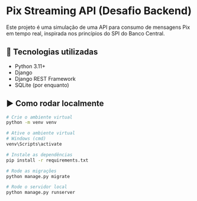 # Pix Streaming API (Desafio Backend)

Este projeto é uma simulação de uma API para consumo de mensagens Pix em tempo real, inspirada nos princípios do SPI do Banco Central.

## 🔧 Tecnologias utilizadas

- Python 3.11+
- Django
- Django REST Framework
- SQLite (por enquanto)

## ▶️ Como rodar localmente

```bash
# Crie o ambiente virtual
python -m venv venv

# Ative o ambiente virtual
# Windows (cmd)
venv\Scripts\activate

# Instale as dependências
pip install -r requirements.txt

# Rode as migrações
python manage.py migrate

# Rode o servidor local
python manage.py runserver
